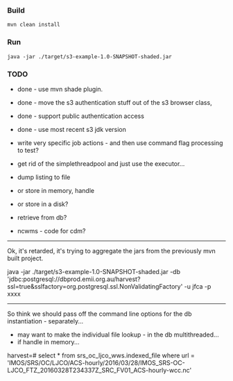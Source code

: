 

### Build
```
mvn clean install
```


### Run
```
java -jar ./target/s3-example-1.0-SNAPSHOT-shaded.jar
```



### TODO
- done - use mvn shade plugin.
- done - move the s3 authentication stuff out of the s3 browser class,
- done - support public authentication access
- done - use most recent s3 jdk version

- write very specific job actions - and then use command flag processing to test?

- get rid of the simplethreadpool and just use the executor...

- dump listing to file 
- or store in memory, handle 
- or store in a disk?
- retrieve from db?
- ncwms - code for cdm? 

---
Ok, it's retarded, it's trying to aggregate the jars from the previously mvn built project.

java -jar ./target/s3-example-1.0-SNAPSHOT-shaded.jar -db 'jdbc:postgresql://dbprod.emii.org.au/harvest?ssl=true&sslfactory=org.postgresql.ssl.NonValidatingFactory'  -u jfca -p xxxx 

----
So think we should pass off the command line options for the db  instantiation - separately... 

- may want to make the individual file lookup - in the db multithreaded...
- if handle in memory...


harvest=# select * from srs_oc_ljco_wws.indexed_file where url = 'IMOS/SRS/OC/LJCO/ACS-hourly/2016/03/28/IMOS_SRS-OC-LJCO_FTZ_20160328T234337Z_SRC_FV01_ACS-hourly-wcc.nc'


